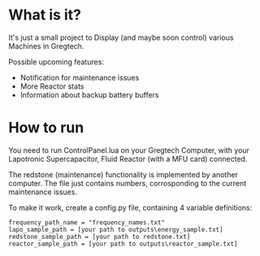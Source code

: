 # What is it?
It's just a small project to Display (and maybe soon control) various Machines in Gregtech.

Possible upcoming features:
- Notification for maintenance issues
- More Reactor stats
- Information about backup battery buffers

# How to run
You need to run ControlPanel.lua on your Gregtech Computer, with your Lapotronic Supercapacitor, Fluid Reactor (with a MFU card) connected. 

The redstone (maintenance) functionality is implemented by another computer. The file just contains numbers, corrosponding to the current maintenance issues.

To make it work, create a config.py file, containing 4 variable definitions:

    frequency_path_name = "frequency_names.txt"
    lapo_sample_path = [your path to outputs\energy_sample.txt]
    redstone_sample_path = [your path to redstone.txt]
    reactor_sample_path = [your path to outputs\reactor_sample.txt]